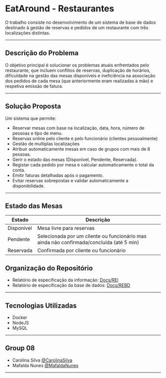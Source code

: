 # EatAround - Restaurantes
O trabalho consiste no desenvolvimento de um sistema de base de dados destinado à gestão de reservas e pedidos de um restaurante com três localizações distintas. 


---

## Descrição do Problema


O objetivo principal é solucionar os problemas atuais enfrentados pelo restaurante, que incluem conflitos de reservas, duplicação de horários, dificuldade na gestão das mesas disponíveis e ineficiência na associação dos pedidos de cada mesa (que anteriormente eram realizadas à mão) e respetiva emissão de fatura. 

---

## Solução Proposta

Um sistema que permite:
- Reservar mesas com base na localização, data, hora, número de pessoas e tipo de menu.
- Reservas online pelo cliente e pelo funcionário (clientes pessoalmente)
- Gestão de multiplas localizações
- Atribuir automaticamente mesas em caso de grupos com mais de 8 pessoas.
- Gerir o estado das mesas (Disponível, Pendente, Reservada).
- Registar cada pedido por mesa e calcular automaticamente o total da conta.
- Emitir faturas detalhadas após o pagamento.
- Evitar reservas sobrepostas e validar automaticamente a disponibilidade.

---

## Estado das Mesas

| Estado     | Descrição |
|------------|-----------|
| Disponível | Mesa livre para reservas |
| Pendente   | Selecionada por um cliente ou funcionário mas ainda não confirmada/concluída (até 5 min) |
| Reservada  | Confirmada por cliente ou funcionário |


## Organização do Repositório

- Relatório de especificação da informação: [Docs/REI](Docs/REI)
- Relatório de especificação da base de dados: [Docs/REBD](Docs/REBD)
---

## Tecnologias Utilizadas

- Docker  
- NodeJS  
- MySQL  

---

## Group 08

* Carolina Silva [@CarolinaSilva](https://github.com/carolinalimasantosilva)
* Mafalda Nunes [@MafaldaNunes](https://github.com/Mafas-07)

---

